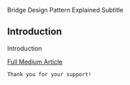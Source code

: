Bridge Design Pattern Explained
Subtitle

## Introduction
Introduction

[Full Medium Article](https://medium.com/@fedcal)


```
Thank you for your support!
```
